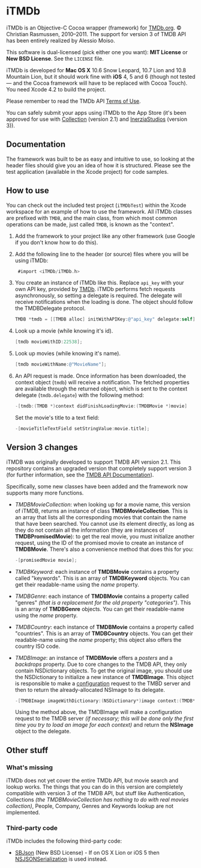 # iTMDb

iTMDb is an Objective-C Cocoa wrapper (framework) for [TMDb.org](http://tmdb.org/). © Christian Rasmussen, 2010–2011. The support for version 3 of TMDB API has been entirely realized by Alessio Moiso.

This software is dual-licensed (pick either one you want): **MIT License** or **New BSD License**. See the `LICENSE` file.

iTMDb is developed for **Mac OS X** 10.6 Snow Leopard, 10.7 Lion and 10.8 Mountain Lion, but it should work fine with **iOS** 4, 5 and 6 (though not tested — and the Cocoa framework will have to be replaced with Cocoa Touch). You need Xcode 4.2 to build the project.

Please remember to read the TMDb API [Terms of Use](http://api.themoviedb.org/2.1/terms-of-use).

You can safely submit your apps using iTMDb to the App Store (it's been approved for use with [Collection](http://collectionapp.com/) (version 2.1) and [InerziaStudios](http://www.inerziasoft.eu/en/software/inerziastudios/) (version 3)).

## Documentation

The framework was built to be as easy and intuitive to use, so looking at the header files should give you an idea of how it is structured. Please see the test application (available in the Xcode project) for code samples.

## How to use

You can check out the included test project (`iTMDbTest`) within the Xcode workspace for an example of how to use the framework. All iTMDb classes are prefixed with `TMDB`, and the main class, from which most common operations can be made, just called `TMDB`, is known as the "context".

1. Add the framework to your project like any other framework (use Google if you don't know how to do this).

2. Add the following line to the header (or source) files where you will be using iTMDb:

	``` objective-c
	 #import <iTMDb/iTMDb.h>
	```

3. You create an instance of iTMDb like this. Replace ``api_key`` with your own API key, provided by [TMDb](http://api.themoviedb.org/). iTMDb performs fetch requests asynchronously, so setting a delegate is required. The delegate will receive notifications when the loading is done. The object should follow the TMDBDelegate protocol.

	``` objective-c
	TMDB *tmdb = [[TMDB alloc] initWithAPIKey:@"api_key" delegate:self];
	```

4. Look up a movie (while knowing it's id).

	``` objective-c
	[tmdb movieWithID:22538];
	```
	
5. Look up movies (while knowing it's name).

	``` objective-c
	[tmdb movieWithName:@"MovieName"];
	```

6. An API request is made. Once information has been downloaded, the context object (`tmdb`) will receive a notification. The fetched properties are available through the returned object, which is sent to the context delegate (`tmdb.delegate`) with the following method:

	``` objective-c
	-[tmdb:(TMDB *)context didFinishLoadingMovie:(TMDBMovie *)movie]
	```

	Set the movie's title to a text field:

	``` objective-c
	-[movieTitleTextField setStringValue:movie.title];
	```

## Version 3 changes

iTMDB was originally developed to support TMDB API version 2.1. This repository contains an upgraded version that completely support version 3 (for further information, see the [TMDB API Documentation](http://docs.themoviedb.apiary.io/)).

Specifically, some new classes have been added and the framework now supports many more functions.

* *TMDBMovieCollection*: when looking up for a movie name, this version of iTMDB, returns an instance of class **TMDBMovieCollection**. This is an array that lists all the corresponding movies that contain the name that have been searched. You cannot use its element directly, as long as they do not contain all the information (they are instances of **TMDBPromisedMovie**): to get the real movie, you must initialize another request, using the ID of the promised movie to create an instance of **TMDBMovie**. There's also a convenience method that does this for you:

	``` objective-c
	-[promisedMovie movie];
	```

* *TMDBKeyword*: each instance of **TMDBMovie** contains a property called "keywords". This is an array of **TMDBKeyword** objects. You can get their readable-name using the *name* property.

* *TMDBGenre*: each instance of **TMDBMovie** contains a property called "genres" *(that is a replacement for the old property "categories")*. This is an array of **TMDBGenre** objects. You can get their readable-name using the *name* property.

* *TMDBCountry*: each instance of **TMDBMovie** contains a property called "countries". This is an array of **TMDBCountry** objects. You can get their readable-name using the *name* property; this object also offers the country ISO code.

* *TMDBImage*: an instance of **TMDBMovie** offers a *posters* and a *backdrops* property. Due to core changes to the TMDB API, they only contain NSDictionary objects. To get the original image, you should use the NSDictionary to initialize a new instance of **TMDBImage**. This object is responsible to make a [configuration](http://docs.themoviedb.apiary.io/#configuration) request to the TMBD server and then to return the already-allocated NSImage to its delegate.

	``` objective-c
	-[TMDBImage imageWithDictionary:(NSDictionary*)image context:(TMDB*)aContext delegate:(id<TMDBImageDelegate>)del];
	```
	
	Using the method above, the TMDBImage will make a configuration request to the TMDB server *(if necessary; this will be done only the first time you try to load an image for each context)* and return the **NSImage** object to the delegate.


## Other stuff

### What's missing

iTMDb does not yet cover the entire TMDb API, but movie search and lookup works. The things that you can do in this version are completely compatible with version 3 of the TMDB API, but stuff like Authentication, Collections *(the TMDBMovieCollection has nothing to do with real movies collection)*, People, Company, Genres and Keywords lookup are not implemented.

### Third-party code

iTMDb includes the following third-party code:

 * [SBJson](https://github.com/stig/json-framework) (New BSD License) - If on OS X Lion or iOS 5 then [NSJSONSerialization](http://developer.apple.com/library/mac/#documentation/Foundation/Reference/NSJSONSerialization_Class/Reference/Reference.html) is used instead.